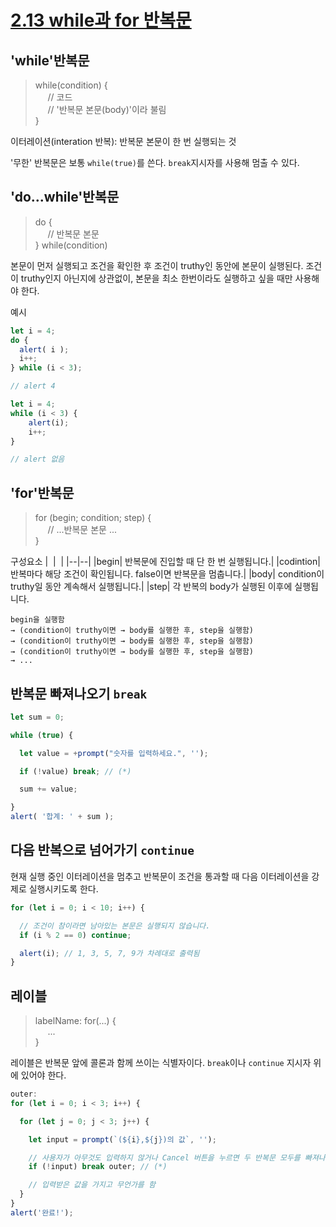 # [2.13 while과 for 반복문](https://ko.javascript.info/while-for)

## 'while'반복문
> while(condition) {<br>
    &nbsp;&nbsp;&nbsp;&nbsp; // 코드<br>
    &nbsp;&nbsp;&nbsp;&nbsp; // '반복문 본문(body)'이라 불림<br>
}

이터레이션(interation 반복): 반복문 본문이 한 번 실행되는 것

'무한' 반복문은 보통 `while(true)`를 쓴다. `break`지시자를 사용해 멈출 수 있다. 

## 'do...while'반복문
> do {<br>
    &nbsp;&nbsp;&nbsp;&nbsp; // 반복문 본문<br>
} while(condition)

본문이 먼저 실행되고 조건을 확인한 후 조건이 truthy인 동안에 본문이 실행된다. 조건이 truthy인지 아닌지에 상관없이, 본문을 최소 한번이라도 실행하고 싶을 때만 사용해야 한다. 

예시
```javascript
let i = 4;
do {
  alert( i );
  i++;
} while (i < 3);

// alert 4
```
```javascript
let i = 4;
while (i < 3) {
    alert(i);
    i++;
}

// alert 없음
```
## 'for'반복문
> for (begin; condition; step) {<br>
&nbsp;&nbsp;&nbsp;&nbsp; // ...반복문 본문 ... <br>
}


구성요소
| &nbsp;| &nbsp;|
|--|--|
|begin| 반복문에 진입할 때 단 한 번 실행됩니다.|
|codintion| 반복마다 해당 조건이 확인됩니다. false이면 반복문을 멈춥니다.|
|body| condition이 truthy일 동안 계속해서 실행됩니다.|
|step| 각 반복의 body가 실행된 이후에 실행됩니다.

```
begin을 실행함
→ (condition이 truthy이면 → body를 실행한 후, step을 실행함)
→ (condition이 truthy이면 → body를 실행한 후, step을 실행함)
→ (condition이 truthy이면 → body를 실행한 후, step을 실행함)
→ ...
```

## 반복문 빠져나오기 `break`
```javascript
let sum = 0;

while (true) {

  let value = +prompt("숫자를 입력하세요.", '');

  if (!value) break; // (*)

  sum += value;

}
alert( '합계: ' + sum );
```
## 다음 반복으로 넘어가기 `continue`
현재 실행 중인 이터레이션을 멈추고 반복문이 조건을 통과할 때 다음 이터레이션을 강제로 실행시키도록 한다. 
```javascript
for (let i = 0; i < 10; i++) {

  // 조건이 참이라면 남아있는 본문은 실행되지 않습니다.
  if (i % 2 == 0) continue;

  alert(i); // 1, 3, 5, 7, 9가 차례대로 출력됨
}
```

## 레이블
> labelName: for(...) { <br>
  &nbsp;&nbsp;&nbsp;&nbsp; ...<br>
  }

레이블은 반복문 앞에 콜론과 함께 쓰이는 식별자이다. `break`이나 `continue` 지시자 위에 있어야 한다. 
```javascript
outer: 
for (let i = 0; i < 3; i++) {

  for (let j = 0; j < 3; j++) {

    let input = prompt(`(${i},${j})의 값`, '');

    // 사용자가 아무것도 입력하지 않거나 Cancel 버튼을 누르면 두 반복문 모두를 빠져나옵니다.
    if (!input) break outer; // (*)

    // 입력받은 값을 가지고 무언가를 함
  }
}
alert('완료!');
```

